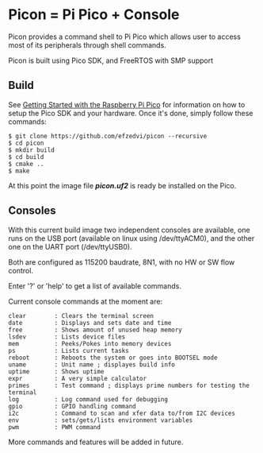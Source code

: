 
# Picon = Pi Pico + Console

Picon provides a command shell to Pi Pico which allows user to access most of its peripherals through shell commands.

Picon is built using Pico SDK, and FreeRTOS with SMP support

## Build

See [Getting Started with the Raspberry Pi Pico](https://rptl.io/pico-get-started) for information on how to setup the Pico SDK and your
hardware. Once it's done, simply follow these commands:

	$ git clone https://github.com/efzedvi/picon --recursive
	$ cd picon
	$ mkdir build
	$ cd build
	$ cmake ..
	$ make

At this point the image file ***picon.uf2*** is ready be installed on the Pico.

## Consoles

With this current build image two independent consoles are available, one runs on the USB port (available on linux using /dev/ttyACM0), and the other one on the UART port (/dev/ttyUSB0).

Both are configured as 115200 baudrate, 8N1, with no HW or SW flow control.

Enter '?' or 'help' to get a list of available commands.

Current console commands at the moment are:

	clear        : Clears the terminal screen
	date         : Displays and sets date and time
	free         : Shows amount of unused heap memory
	lsdev        : Lists device files
	mem          : Peeks/Pokes into memory devices
	ps           : Lists current tasks
	reboot       : Reboots the system or goes into BOOTSEL mode
	uname        : Unit name ; displayes build info
	uptime       : Shows uptime
	expr         : A very simple calculator
	primes       : Test command ; displays prime numbers for testing the terminal
	log          : Log command used for debugging
	gpio         : GPIO handling command
	i2c          : Command to scan and xfer data to/from I2C devices
	env          : sets/gets/lists environment variables
	pwm          : PWM command

More commands and features will be added in future.


